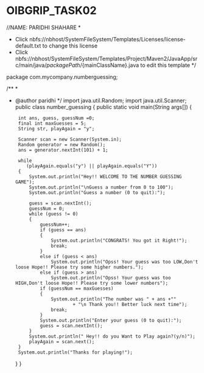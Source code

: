 # OIBGRIP_TASK02
//NAME: PARIDHI SHAHARE
*
 * Click nbfs://nbhost/SystemFileSystem/Templates/Licenses/license-default.txt to change this license
 * Click nbfs://nbhost/SystemFileSystem/Templates/Project/Maven2/JavaApp/src/main/java/${packagePath}/${mainClassName}.java to edit this template
 */

package com.mycompany.numberguessing;



/**
 *
 * @author paridhi
 */
import java.util.Random;
 import java.util.Scanner;
public class number_guessing
{
    public static void main(String args[])
    {

        int ans, guess, guessNum =0;
        final int maxGuesses = 5;
        String str, playAgain = "y";

        Scanner scan = new Scanner(System.in);
        Random generator = new Random();
        ans = generator.nextInt(101) + 1;

        while 
           (playAgain.equals("y") || playAgain.equals("Y"))
        {
            System.out.println("Hey!! WELCOME TO THE NUMBER GUESSING GAME");
            System.out.println("\nGuess a number from 0 to 100");
            System.out.println("Guess a number (0 to quit):");

            guess = scan.nextInt();
            guessNum = 0;
            while (guess != 0)
            {
                guessNum++;
                if (guess == ans) 
                {
                    System.out.println("CONGRATS! You got it Right!");
                    break;
                } 
                else if (guess < ans)
                    System.out.println("Opss! Your guess was too LOW,Don't loose Hope!! Please try some higher numbers.");
                else if (guess > ans)
                    System.out.println("Opss! Your guess was too HIGH,Don't loose Hope!! Please try some lower numbers");
                if (guessNum == maxGuesses)
                {
                    System.out.println("The number was " + ans +""
                            + "\n Thank you!! Better luck next time");
                    break;
                }
                System.out.println("Enter your guess (0 to quit):");
                guess = scan.nextInt();
            }
            System.out.println(" Hey!! do you Want to Play again?(y/n)");
            playAgain = scan.next();
        }
        System.out.println("Thanks for playing!");
    }
}
